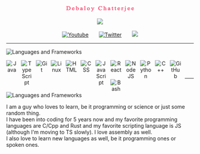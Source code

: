 <p align="center">
  <a href="https://github.com/Debaloy">
    <img src="https://raw.githubusercontent.com/Debaloy/Debaloy/main/name_image_.png" alt="Debaloy Chatterjee" /></a>
</p>

<p align="center">
  <!-- Typing SVG by DenverCoder1 - https://github.com/DenverCoder1/readme-typing-svg -->
  <a href="https://github.com/DenverCoder1/readme-typing-svg">
    <img src="https://readme-typing-svg.demolab.com/?lines=Interested%20in%20making%20new%20things;MERN%20Developer;Java%20and%20CPP%20Developer;&font=Fira%20Code&center=true&width=440&height=45&color=f75c7e&vCenter=true&pause=1000&size=22" /></a>
</p>

<!-- Social icons section -->
<p align="center">
  <a href="https://www.youtube.com/channel/UCYQ6BR23WbwacVRcn3-JPrw"><img width="32px" alt="Youtube" title="Youtube" src="https://i.imgur.com/qiXu7b2.png"/></a>
  &#8287;&#8287;&#8287;&#8287;&#8287;
  <a href="https://twitter.com/debaloy_"><img width="32px" alt="Twitter" title="Twitter" src="https://i.imgur.com/OXZM1L6.png"/></a>
  &#8287;&#8287;&#8287;&#8287;&#8287;
  <a href="https://discordapp.com/users/1033415779330306158" alt="Discord" title="Dev Pro Tips Discord Server"><img width="32px" src="https://i.imgur.com/OViZO8J.png"/></a>
</p>

---

<!-- Languages and Frameworks -->
<img alt="Languages and Frameworks" title="TechStack" src="https://custom-icon-badges.demolab.com/badge/-Tools%20and%20Frameworks-f75c7e?style=for-the-badge&logoColor=white&logo=repo"/>
<!-- Logos -->
<p align="center">
<img align="left" alt="Java" width="30px" style="padding-right:10px;" src="https://cdn.jsdelivr.net/gh/devicons/devicon/icons/java/java-original.svg"/>
<img align="left" alt="TypeScript" width="30px" style="padding-right:10px;" src="https://cdn.jsdelivr.net/gh/devicons/devicon/icons/typescript/typescript-plain.svg" />
<img align="left" alt="Git" width="30px" style="padding-right:10px;" src="https://cdn.jsdelivr.net/gh/devicons/devicon/icons/git/git-original.svg" />
<img align="left" alt="Linux" width="30px" style="padding-right:10px;" src="https://cdn.jsdelivr.net/gh/devicons/devicon/icons/linux/linux-original.svg" />
<img align="left" alt="HTML" width="30px" style="padding-right:10px;" src="https://cdn.jsdelivr.net/gh/devicons/devicon/icons/html5/html5-plain.svg" />
<img align="left" alt="CSS" width="30px" style="padding-right:10px;" src="https://cdn.jsdelivr.net/gh/devicons/devicon/icons/css3/css3-plain.svg" />
<img align="left" alt="JavaScript" width="30px" style="padding-right:10px;" src="https://cdn.jsdelivr.net/gh/devicons/devicon/icons/javascript/javascript-plain.svg" />
<img align="left" alt="React" width="30px" style="padding-right:10px;" src="https://cdn.jsdelivr.net/gh/devicons/devicon/icons/react/react-original.svg" />
<img align="left" alt="NodeJS" width="30px" style="padding-right:10px;" src="https://cdn.jsdelivr.net/gh/devicons/devicon/icons/nodejs/nodejs-original.svg" />
<img align="left" alt="Python" width="30px" style="padding-right:10px;" src="https://cdn.jsdelivr.net/gh/devicons/devicon/icons/python/python-plain.svg" />
<img align="left" alt="C++" width="30px" style="padding-right:10px;" src="https://cdn.jsdelivr.net/gh/devicons/devicon/icons/cplusplus/cplusplus-line.svg" />
<img align="left" alt="GitHub" width="30px" style="padding-right:10px;" src="https://cdn.jsdelivr.net/gh/devicons/devicon/icons/github/github-original.svg" />
<img align="left" alt="Bash" width="30px" style="padding-right:10px;" src="https://cdn.jsdelivr.net/gh/devicons/devicon/icons/bash/bash-original.svg" />
</p>
<br>
<br>

---

<!-- About Me -->
<img alt="Languages and Frameworks" title="TechStack" src="https://custom-icon-badges.demolab.com/badge/-About%20Me-f75c7e?style=for-the-badge&logo=comment-discussion&logoColor=black"/>
<p>
  I am a guy who loves to learn, be it programming or science or just some random thing.<br>
I have been into coding for 5 years now and my favorite programming languages are C/Cpp and Rust and my favorite scripting language is JS (although I'm moving to TS slowly). I love assembly as well.<br>
I also love to learn new languages as well, be it programming ones or spoken ones.
</p>
